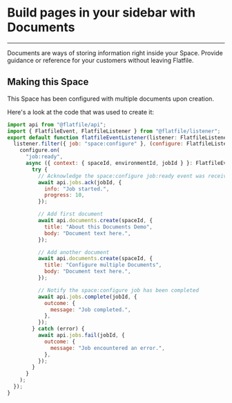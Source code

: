 # Build pages in your sidebar with Documents

---

Documents are ways of storing information right inside your Space. Provide guidance or reference for your customers without leaving Flatfile.

## Making this Space

This Space has been configured with multiple documents upon creation.

Here's a look at the code that was used to create it:

```jsx
import api from "@flatfile/api";
import { FlatfileEvent, FlatfileListener } from "@flatfile/listener";
export default function flatfileEventListener(listener: FlatfileListener) {
  listener.filter({ job: "space:configure" }, (configure: FlatfileListener) => {
    configure.on(
      "job:ready",
      async ({ context: { spaceId, environmentId, jobId } }: FlatfileEvent) => {
        try {
          // Acknowledge the space:configure job:ready event was received
          await api.jobs.ack(jobId, {
            info: "Job started.",
            progress: 10,
          });

          // Add first document
          await api.documents.create(spaceId, {
            title: "About this Documents Demo",
            body: "Document text here.",
          });

          // Add another document
          await api.documents.create(spaceId, {
            title: "Configure multiple Documents",
            body: "Document text here.",
          });

          // Notify the space:configure job has been completed
          await api.jobs.complete(jobId, {
            outcome: {
              message: "Job completed.",
            },
          });
        } catch (error) {
          await api.jobs.fail(jobId, {
            outcome: {
              message: "Job encountered an error.",
            },
          });
        }
      }
    );
  });
}
```
